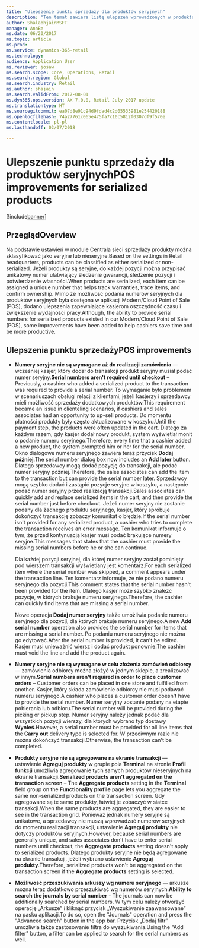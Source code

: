 ```yaml
---
title: "Ulepszenie punktu sprzedaży dla produktów seryjnych"
description: "Ten temat zawiera listę ulepszeń wprowadzonych w produktach seryjnych, aby umożliwić oszczędność czasu i zwiększenie efektywności działania."
author: ShalabhjainMSFT
manager: AnnBe
ms.date: 06/20/2017
ms.topic: article
ms.prod: 
ms.service: dynamics-365-retail
ms.technology: 
audience: Application User
ms.reviewer: josaw
ms.search.scope: Core, Operations, Retail
ms.search.region: Global
ms.search.industry: Retail
ms.author: shajain
ms.search.validFrom: 2017-08-01
ms.dyn365.ops.version: AX 7.0.0, Retail July 2017 update
ms.translationtype: HT
ms.sourcegitcommit: ea07d8e91c94d9fdad4c2d05533981e254420188
ms.openlocfilehash: 74a27761c065e475fa7c10c5812f0307df9f570e
ms.contentlocale: pl-pl
ms.lasthandoff: 02/07/2018

---
```


# <a name="pos-improvements-for-serialized-products"></a><span data-ttu-id="cf732-103">Ulepszenie punktu sprzedaży dla produktów seryjnych</span><span class="sxs-lookup"><span data-stu-id="cf732-103">POS improvements for serialized products</span></span>

[!include[banner](includes/banner.md)]

## <a name="overview"></a><span data-ttu-id="cf732-104">Przegląd</span><span class="sxs-lookup"><span data-stu-id="cf732-104">Overview</span></span> 
<span data-ttu-id="cf732-105">Na podstawie ustawień w module Centrala sieci sprzedaży produkty można sklasyfikować jako seryjne lub nieseryjne.</span><span class="sxs-lookup"><span data-stu-id="cf732-105">Based on the settings in Retail headquarters, products can be classified as either serialized or non-serialized.</span></span> <span data-ttu-id="cf732-106">Jeżeli produkty są seryjne, do każdej pozycji można przypisać unikatowy numer ułatwiający śledzenie gwarancji, śledzenie pozycji i potwierdzenie własności.</span><span class="sxs-lookup"><span data-stu-id="cf732-106">When products are serialized, each item can be assigned a unique number that helps track warranties, trace items, and confirm ownership.</span></span> <span data-ttu-id="cf732-107">Mimo że możliwość podania numerów seryjnych dla produktów seryjnych była dostępna w aplikacji Modern/Cloud Point of Sale (POS), dodano ulepszenia zapewniające kasjerom oszczędność czasu i zwiększenie wydajności pracy.</span><span class="sxs-lookup"><span data-stu-id="cf732-107">Although, the ability to provide serial numbers for serialized products existed in our Modern/Cloud Point of Sale (POS), some improvements have been added to help cashiers save time and be more productive.</span></span>  

## <a name="pos-improvements"></a><span data-ttu-id="cf732-108">Ulepszenia punktu sprzedaży</span><span class="sxs-lookup"><span data-stu-id="cf732-108">POS improvements</span></span>

- <span data-ttu-id="cf732-109">**Numery seryjne nie są wymagane aż do realizacji zamówienia** — wcześniej kasjer, który dodał do transakcji produkt seryjny musiał podać numer seryjny.</span><span class="sxs-lookup"><span data-stu-id="cf732-109">**Serial numbers aren't required until checkout** – Previously, a cashier who added a serialized product to the transaction was required to provide a serial number.</span></span> <span data-ttu-id="cf732-110">To wymaganie było problemem w scenariuszach obsługi relacji z klientami, jeżeli kasjerzy i sprzedawcy mieli możliwość sprzedaży dodatkowych produktów.</span><span class="sxs-lookup"><span data-stu-id="cf732-110">This requirement became an issue in clienteling scenarios, if cashiers and sales associates had an opportunity to up-sell products.</span></span> <span data-ttu-id="cf732-111">Do momentu płatności produkty były często aktualizowane w koszyku.</span><span class="sxs-lookup"><span data-stu-id="cf732-111">Until the payment step, the products were often updated in the cart.</span></span> <span data-ttu-id="cf732-112">Dlatego za każdym razem, gdy kasjer dodał nowy produkt, system wyświetlał monit o podanie numeru seryjnego.</span><span class="sxs-lookup"><span data-stu-id="cf732-112">Therefore, every time that a cashier added a new product, the system prompted him or her for the serial number.</span></span> <span data-ttu-id="cf732-113">Okno dialogowe numeru seryjnego zawiera teraz przycisk **Dodaj później**.</span><span class="sxs-lookup"><span data-stu-id="cf732-113">The serial number dialog box now includes an **Add later** button.</span></span> <span data-ttu-id="cf732-114">Dlatego sprzedawcy mogą dodać pozycję do transakcji, ale podać numer seryjny później.</span><span class="sxs-lookup"><span data-stu-id="cf732-114">Therefore, the sales associates can add the item to the transaction but can provide the serial number later.</span></span> <span data-ttu-id="cf732-115">Sprzedawcy mogą szybko dodać i zastąpić pozycje seryjne w koszyku, a następnie podać numer seryjny przed realizacją transakcji.</span><span class="sxs-lookup"><span data-stu-id="cf732-115">Sales associates can quickly add and replace serialized items in the cart, and then provide the serial number just before checkout.</span></span> <span data-ttu-id="cf732-116">Jeżeli numer seryjny nie zostanie podany dla żadnego produktu seryjnego, kasjer, który spróbuje dokończyć transakcję zobaczy komunikat o błędzie.</span><span class="sxs-lookup"><span data-stu-id="cf732-116">If the serial number isn't provided for any serialized product, a cashier who tries to complete the transaction receives an error message.</span></span> <span data-ttu-id="cf732-117">Ten komunikat informuje o tym, że przed kontynuacją kasjer musi podać brakujące numery seryjne.</span><span class="sxs-lookup"><span data-stu-id="cf732-117">This messages that states that the cashier must provide the missing serial numbers before he or she can continue.</span></span>

    <span data-ttu-id="cf732-118">Dla każdej pozycji seryjnej, dla której numer seryjny został pominięty pod wierszem transakcji wyświetlany jest komentarz.</span><span class="sxs-lookup"><span data-stu-id="cf732-118">For each serialized item where the serial number was skipped, a comment appears under the transaction line.</span></span> <span data-ttu-id="cf732-119">Ten komentarz informuje, że nie podano numeru seryjnego dla pozycji.</span><span class="sxs-lookup"><span data-stu-id="cf732-119">This comment states that the serial number hasn't been provided for the item.</span></span> <span data-ttu-id="cf732-120">Dlatego kasjer może szybko znaleźć pozycje, w których brakuje numeru seryjnego.</span><span class="sxs-lookup"><span data-stu-id="cf732-120">Therefore, the cashier can quickly find items that are missing a serial number.</span></span>

    <span data-ttu-id="cf732-121">Nowe operacja **Dodaj numer seryjny** także umożliwia podanie numeru seryjnego dla pozycji, dla których brakuje numeru seryjnego.</span><span class="sxs-lookup"><span data-stu-id="cf732-121">A new **Add serial number** operation also provides the serial number for items that are missing a serial number.</span></span> <span data-ttu-id="cf732-122">Po podaniu numeru seryjnego nie można go edytować.</span><span class="sxs-lookup"><span data-stu-id="cf732-122">After the serial number is provided, it can't be edited.</span></span> <span data-ttu-id="cf732-123">Kasjer musi unieważnić wiersz i dodać produkt ponownie.</span><span class="sxs-lookup"><span data-stu-id="cf732-123">The cashier must void the line and add the product again.</span></span> 
    
- <span data-ttu-id="cf732-124">**Numery seryjne nie są wymagane w celu złożenia zamówień odbiorcy** — zamówienia odbiorcy można złożyć w jednym sklepie, a zrealizować w innym.</span><span class="sxs-lookup"><span data-stu-id="cf732-124">**Serial numbers aren't required in order to place customer orders** – Customer orders can be placed in one store and fulfilled from another.</span></span> <span data-ttu-id="cf732-125">Kasjer, który składa zamówienie odbiorcy nie musi podawać numeru seryjnego.</span><span class="sxs-lookup"><span data-stu-id="cf732-125">A cashier who places a customer order doesn't have to provide the serial number.</span></span> <span data-ttu-id="cf732-126">Numer seryjny zostanie podany na etapie pobierania lub odbioru.</span><span class="sxs-lookup"><span data-stu-id="cf732-126">The serial number will be provided during the picking or pickup step.</span></span> <span data-ttu-id="cf732-127">Numer seryjny należy jednak podać dla wszystkich pozycji wierszy, dla których wybrano typ dostawy **Wynieś**.</span><span class="sxs-lookup"><span data-stu-id="cf732-127">However, a serial number must be provided for all line items that the **Carry out** delivery type is selected for.</span></span> <span data-ttu-id="cf732-128">W przeciwnym razie nie można dokończyć transakcji.</span><span class="sxs-lookup"><span data-stu-id="cf732-128">Otherwise, the transaction can't be completed.</span></span>    
- <span data-ttu-id="cf732-129">**Produkty seryjne nie są agregowane na ekranie transakcji** — ustawienie **Agreguj produkty** w grupie pola **Terminal** na stronie **Profil funkcji** umożliwia agregowanie tych samych produktów nieseryjnych na ekranie transakcji.</span><span class="sxs-lookup"><span data-stu-id="cf732-129">**Serialized products aren't aggregated on the transaction screen** – The **Aggregate products** setting in the **Terminal** field group on the **Functionality profile** page lets you aggregate the same non-serialized products on the transaction screen.</span></span> <span data-ttu-id="cf732-130">Gdy agregowane są te same produkty, łatwiej je zobaczyć w siatce transakcji.</span><span class="sxs-lookup"><span data-stu-id="cf732-130">When the same products are aggregated, they are easier to see in the transaction grid.</span></span> <span data-ttu-id="cf732-131">Ponieważ jednak numery seryjne są unikatowe, a sprzedawcy nie muszą wprowadzać numerów seryjnych do momentu realizacji transakcji, ustawienie **Agreguj produkty** nie dotyczy produktów seryjnych.</span><span class="sxs-lookup"><span data-stu-id="cf732-131">However, because serial numbers are generally unique, and sales associates don't have to enter serial numbers until checkout, the **Aggregate products** setting doesn't apply to serialized products.</span></span> <span data-ttu-id="cf732-132">Dlatego produkty seryjne nie będą agregowane na ekranie transakcji, jeżeli wybrano ustawienie **Agreguj produkty**.</span><span class="sxs-lookup"><span data-stu-id="cf732-132">Therefore, serialized products won't be aggregated on the transaction screen if the **Aggregate products** setting is selected.</span></span>
- <span data-ttu-id="cf732-133">**Możliwość przeszukiwania arkuszy wg numeru seryjnego** — arkusze można teraz dodatkowo przeszukiwać wg numerów seryjnych.</span><span class="sxs-lookup"><span data-stu-id="cf732-133">**Ability to search the journals by serial number** - The journals can now be additionally searched by serial numbers.</span></span> <span data-ttu-id="cf732-134">W tym celu należy otworzyć operację „Arkusze” i kliknąć przycisk „Wyszukiwanie zaawansowane” na pasku aplikacji.</span><span class="sxs-lookup"><span data-stu-id="cf732-134">To do so, open the "Journals" operation and press the "Advanced search" button in the app bar.</span></span> <span data-ttu-id="cf732-135">Przycisk „Dodaj filtr” umożliwia także zastosowanie filtra do wyszukiwania.</span><span class="sxs-lookup"><span data-stu-id="cf732-135">Using the "Add filter" button, a filter can be applied to search for the serial numbers as well.</span></span>

